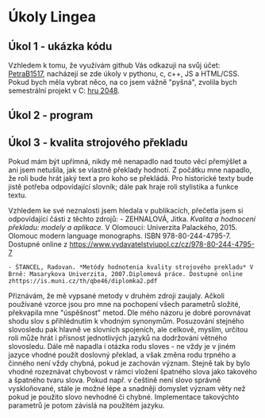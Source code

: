 # Úkoly Lingea

## Úkol 1 - ukázka kódu

Vzhledem k tomu, že využívám github Vás odkazuji na svůj účet: [PetraB1517](https://github.com/PetraB1517), nacházejí se zde úkoly v pythonu, c, c++, JS a HTML/CSS. Pokud bych měla vybrat něco, na co jsem vážně "pyšná", zvolila bych semestrální projekt v C: [hru 2048](hhttps://github.com/PetraB1517/UPR/tree/main/projekt). 

## Úkol 2 - program


## Úkol 3 - kvalita strojového překladu

Pokud mám být upřímná, nikdy mě nenapadlo nad touto věcí přemýšlet a ani jsem netušila, jak se vlastně překlady hodnotí. Z počátku mne napadlo, že roli bude hrát jaký text a pro koho se překládá. Pro historické texty bude jistě potřeba odpovídající slovník; dále pak hraje roli stylistika a funkce textu. 

Vzhledem ke své neznalosti jsem hledala v publikacích, přečetla jsem si odpovídající části z těchto zdrojů:
    - ZEHNALOVÁ, Jitka. *Kvalita a hodnocení překladu: modely a aplikace.* V Olomouci: Univerzita Palackého, 2015. Olomouc modern language monographs. ISBN 978-80-244-4795-7. Dostupné online z https://www.vydavatelstviupol.cz/cz/978-80-244-4795-7

    - ŠTANCEL, Radovan. *Metódy hodnotenia kvality strojového prekladu* V Brně: Masarykova Univerzita, 2007.Diplomová práce. Dostupné online zhttps://is.muni.cz/th/qbe46/diplomka2.pdf

Přiznávám, že mě vypsané metody v druhém zdroji zaujaly. Ačkoli používané vzorce jsou pro mne na pochopení všech parametrů složité, překvapila mne "úspěšnost" metod. Dle mého názoru je dobré porovnávat shodu slov s přihlédnutím k vhodným synonymům. Posuzování stejného slovosledu pak hlavně ve slovních spojeních, ale celkově, myslím, určitou roli může hrát i přísnost jednotlivých jazyků na dodržování větného slovosledu. Dále mě napadla i otázka rodu sloves - ne vždy je v jiném jazyce vhodné použít doslovný překlad, a však změna rodu trpného a činného není vždy chybná, pokud je zachován význam. Stejně tak by bylo vhodné rozeznávat chybovost v rámci vložení špatného slova jako takového a špatného tvaru slova. Pokud např. v češtině není slovo správně vyskloňované, stále je možné lépe a snadněji domyslet význam věty než pokud je použito slovo nevhodné či chybné. Implementace takovýchto parametrů je potom závislá na použitém jazyku. 